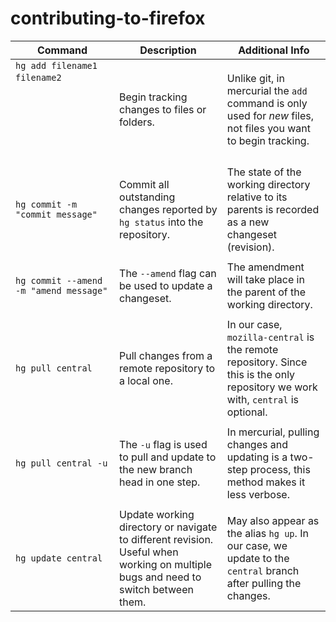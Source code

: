 # contributing-to-firefox


| Command | Description| Additional Info |
| --- | --- | --- |
| `hg add filename1 filename2` &nbsp; &nbsp; &nbsp; &nbsp; &nbsp; &nbsp; &nbsp; &nbsp; &nbsp; &nbsp; &nbsp; &nbsp; &nbsp; &nbsp; &nbsp; &nbsp; &nbsp; &nbsp; &nbsp; &nbsp; &nbsp; &nbsp; &nbsp; &nbsp; &nbsp; &nbsp; &nbsp; &nbsp; &nbsp; &nbsp; &nbsp; &nbsp; &nbsp; &nbsp; &nbsp; &nbsp; &nbsp; &nbsp; &nbsp; &nbsp; &nbsp; &nbsp; &nbsp; &nbsp; &nbsp; &nbsp; &nbsp; &nbsp; &nbsp; &nbsp; &nbsp; &nbsp; &nbsp; &nbsp; &nbsp; &nbsp; &nbsp; &nbsp; &nbsp; &nbsp; &nbsp; &nbsp; &nbsp; &nbsp; &nbsp; &nbsp; &nbsp; &nbsp; &nbsp; &nbsp; &nbsp; &nbsp; &nbsp; &nbsp; &nbsp; &nbsp; &nbsp; &nbsp; &nbsp; &nbsp; &nbsp; &nbsp; &nbsp; &nbsp; &nbsp; &nbsp; &nbsp; &nbsp; &nbsp; &nbsp; &nbsp; &nbsp; &nbsp; &nbsp; &nbsp; | Begin tracking changes to files or folders. | Unlike git, in mercurial the `add` command is only used for *new* files, not files you want to begin tracking. |
| |
| `hg commit -m "commit message"` | Commit all outstanding changes reported by `hg status` into the repository. | The state of the working directory relative to its parents is recorded as a new changeset (revision). |
| |
| `hg commit --amend -m "amend message"` | The `--amend` flag can be used to update a changeset. | The amendment will take place in the parent of the working directory. |
| |
| `hg pull central` | Pull changes from a remote repository to a local one. | In our case, `mozilla-central` is the remote repository. Since this is the only repository we work with, `central` is optional. |
| |
| `hg pull central -u` | The `-u` flag is used to pull and update to the new branch head in one step. | In mercurial, pulling changes and updating is a two-step process, this method makes it less verbose. |
| |
| `hg update central` | Update working directory or navigate to different revision. Useful when working on multiple bugs and need to switch between them. | May also appear as the alias `hg up`. In our case, we update to the `central` branch after pulling the changes. |
